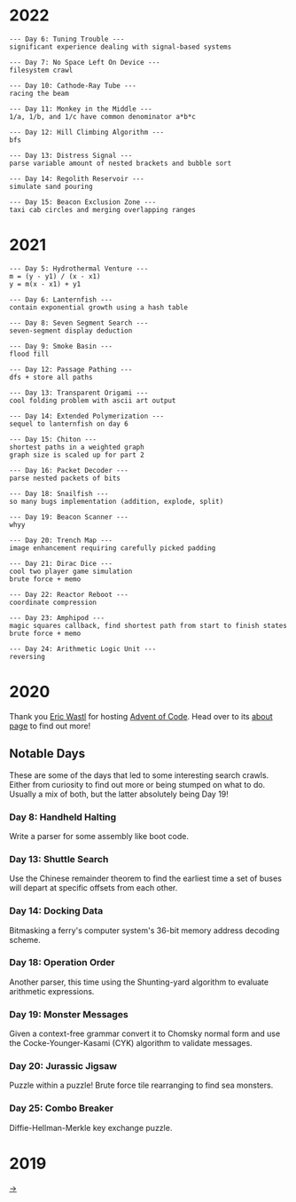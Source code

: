 # 2022
```
--- Day 6: Tuning Trouble ---
significant experience dealing with signal-based systems

--- Day 7: No Space Left On Device ---
filesystem crawl

--- Day 10: Cathode-Ray Tube ---
racing the beam

--- Day 11: Monkey in the Middle ---
1/a, 1/b, and 1/c have common denominator a*b*c 

--- Day 12: Hill Climbing Algorithm ---
bfs

--- Day 13: Distress Signal ---
parse variable amount of nested brackets and bubble sort

--- Day 14: Regolith Reservoir ---
simulate sand pouring

--- Day 15: Beacon Exclusion Zone ---
taxi cab circles and merging overlapping ranges
```

# 2021
```
--- Day 5: Hydrothermal Venture ---
m = (y - y1) / (x - x1)
y = m(x - x1) + y1

--- Day 6: Lanternfish ---
contain exponential growth using a hash table

--- Day 8: Seven Segment Search ---
seven-segment display deduction

--- Day 9: Smoke Basin ---
flood fill

--- Day 12: Passage Pathing ---
dfs + store all paths

--- Day 13: Transparent Origami ---
cool folding problem with ascii art output

--- Day 14: Extended Polymerization ---
sequel to lanternfish on day 6

--- Day 15: Chiton ---
shortest paths in a weighted graph 
graph size is scaled up for part 2

--- Day 16: Packet Decoder ---
parse nested packets of bits

--- Day 18: Snailfish ---
so many bugs implementation (addition, explode, split)

--- Day 19: Beacon Scanner ---
whyy

--- Day 20: Trench Map ---
image enhancement requiring carefully picked padding

--- Day 21: Dirac Dice ---
cool two player game simulation
brute force + memo

--- Day 22: Reactor Reboot ---
coordinate compression

--- Day 23: Amphipod ---
magic squares callback, find shortest path from start to finish states
brute force + memo

--- Day 24: Arithmetic Logic Unit ---
reversing
```

# 2020
Thank you [Eric Wastl](http://was.tl) for hosting [Advent of Code](https://adventofcode.com/events).
Head over to its [about page](https://adventofcode.com/about) to find out more!

## Notable Days 

These are some of the days that led to some interesting search
crawls. Either from curiosity to find out more or being stumped on
what to do. Usually a mix of both, but the latter absolutely being Day 19!

### Day 8: Handheld Halting
Write a parser for some assembly like boot code.

### Day 13: Shuttle Search
Use the Chinese remainder theorem to find the earliest time a set of
buses will depart at specific offsets from each other.

### Day 14: Docking Data
Bitmasking a ferry's computer system's 36-bit memory address decoding 
scheme.

### Day 18: Operation Order
Another parser, this time using the Shunting-yard algorithm to evaluate
arithmetic expressions.

### Day 19: Monster Messages
Given a context-free grammar convert it to Chomsky normal form and use
the Cocke-Younger-Kasami (CYK) algorithm to validate messages.

### Day 20: Jurassic Jigsaw
Puzzle within a puzzle! Brute force tile rearranging to find sea
monsters.

### Day 25: Combo Breaker
Diffie-Hellman-Merkle key exchange puzzle.

# 2019
[->](https://github.com/wilsjame/adventofcode/tree/master/2019#readme)
